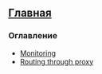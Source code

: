 ## [Главная](../README.md)
### Оглавление
- [Monitoring](monitoring.md)
- [Routing through proxy](proxyrouting.md)